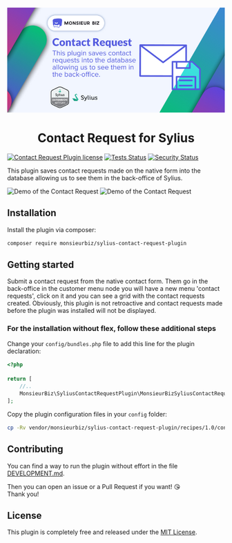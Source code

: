 [![Banner of Sylius Contact Request plugin](docs/images/banner.jpg)](https://monsieurbiz.com/agence-web-experte-sylius)

<h1 align="center">Contact Request for Sylius</h1>

[![Contact Request  Plugin license](https://img.shields.io/github/license/monsieurbiz/SyliusContactRequestPlugin?public)](https://github.com/monsieurbiz/SyliusContactRequestPlugin/blob/master/LICENSE)
[![Tests Status](https://img.shields.io/github/actions/workflow/status/monsieurbiz/SyliusContactRequestPlugin/tests.yml?branch=master&logo=github)](https://github.com/monsieurbiz/SyliusContactRequestPlugin/actions?query=workflow%3ATests)
[![Security Status](https://img.shields.io/github/actions/workflow/status/monsieurbiz/SyliusContactRequestPlugin/security.yml?branch=master&label=security&logo=github)](https://github.com/monsieurbiz/SyliusContactRequestPlugin/actions?query=workflow%3ASecurity)

This plugin saves contact requests made on the native form into the database allowing us to see them in the back-office of Sylius.

![Demo of the Contact Request](docs/images/demo1.png)
![Demo of the Contact Request](docs/images/demo2.png)

## Installation

Install the plugin via composer:

```bash
composer require monsieurbiz/sylius-contact-request-plugin
```

## Getting started

Submit a contact request from the native contact form. Them go in the back-office in the customer menu node you will have a new menu 'contact requests', click on it and 
you can see a grid with the contact requests created.
Obviously, this plugin is not retroactive and contact requests made before the plugin was installed will not be displayed.

### For the installation without flex, follow these additional steps

Change your `config/bundles.php` file to add this line for the plugin declaration:

```php
<?php

return [
    //..
    MonsieurBiz\SyliusContactRequestPlugin\MonsieurBizSyliusContactRequestPlugin::class => ['all' => true],
];
```

Copy the plugin configuration files in your `config` folder:

```bash
cp -Rv vendor/monsieurbiz/sylius-contact-request-plugin/recipes/1.0/config/ config
```

## Contributing

You can find a way to run the plugin without effort in the file [DEVELOPMENT.md](./DEVELOPMENT.md).

Then you can open an issue or a Pull Request if you want! 😘  
Thank you!

## License

This plugin is completely free and released under the [MIT License](https://github.com/monsieurbiz/SyliusContactRequestPlugin/blob/master/LICENSE).
